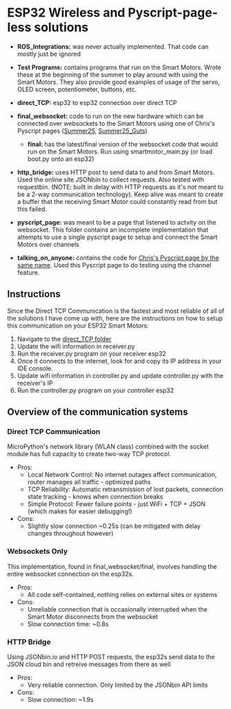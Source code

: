 # ESP32 Wireless and Pyscript-page-less solutions

- **ROS_Integrations:** was never actually implemented. That code can mostly just be ignored
- **Test Programs:** contains programs that run on the Smart Motors. Wrote these at the beginning of the summer to play around with using the Smart Motors. They also provide good examples of usage of the servo, OLED screen, potentiometer, buttons, etc.

- **direct_TCP:** esp32 to esp32 connection over direct TCP
- **final_websocket:** code to run on the new hardware which can be connected over websockets to the Smart Motors using one of Chris's Pyscript pages ([Summer25](https://pyscript.com/@chrisrogers/summer25/latest?files=README.md), [Summer25_Guts](https://pyscript.com/@chrisrogers/summer25-guts/latest?files=README.md))
   - **final:** has the latest/final version of the websocket code that would run on the Smart Motors. Run using smartmotor_main.py (or load boot.py onto an esp32)
- **http_bridge:** uses HTTP post to send data to and from Smart Motors. Used the online site JSONbin to collect requests. Also tested with requestbin. (NOTE: built in delay with HTTP requests as it's not meant to be a 2-way communication technology). Keep alive was meant to create a buffer that the receiving Smart Motor could constantly read from but this failed.
- **pyscript_page:** was meant to be a page that listened to actvity on the websocket. This folder contains an incomplete implementation that attempts to use a single pyscript page to setup and connect the Smart Motors over channels
- **talking_on_anyone:** contains the code for [Chris's Pyscript page by the same name](https://pyscript.com/@chrisrogers/talking-on-anyone/latest?files=README.md). Used this Pyscript page to do testing using the channel feature.


## Instructions
Since the Direct TCP Communication is the fastest and most reliable of all of the solutions I have come up with, here are the instructions on how to setup this communication on your ESP32 Smart Motors:
1. Navigate to the [direct_TCP folder](https://github.com/iliketocode2/Smart-Motors/tree/main/direct_TCP)
2. Update the wifi information in receiver.py
3. Run the receiver.py program on your receiver esp32
4. Once it connects to the internet, look for and copy its IP address in your IDE console.
5. Update wifi information in controller.py and update controller.py with the receiver's IP
6. Run the controller.py program on your controller esp32

## Overview of the communication systems
### Direct TCP Communication
MicroPython's network library (WLAN class) combined with the socket module has full capacity to create two-way TCP protocol.
- Pros:
   - Local Network Control: No internet outages affect communication, router manages all traffic - optimized paths
   - TCP Reliability: Automatic retransmission of lost packets, connection state tracking - knows when connection breaks
   - Simple Protocol: Fewer failure points - just WiFi + TCP + JSON (which makes for easier debugging!)
- Cons:
   - Slightly slow connection ~0.25s (can be mitigated with delay changes throughout however)
### Websockets Only
This implementation, found in final_websocket/final, involves handling the entire websocket connection on the esp32s.
- Pros:
   - All code self-contained, nothing relies on external sites or systems
- Cons:
   - Unreliable connection that is occasionally interrupted when the Smart Motor disconnects from the websocket
   - Slow connection time: ~0.8s
### HTTP Bridge
Using JSONbin.io and HTTP POST requests, the esp32s send data to the JSON cloud bin and retreive messages from there as well
-  Pros:
   - Very reliable connection. Only limited by the JSONbin API limits
- Cons:
   - Slow connection: ~1.9s
